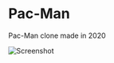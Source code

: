 # Pac-Man
Pac-Man clone made in 2020

![Screenshot](https://user-images.githubusercontent.com/76244827/168410486-ef56b439-11b2-4a2e-af1a-5d6c9489adb7.png)
